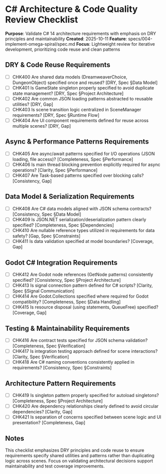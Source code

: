 # C# Architecture & Code Quality Review Checklist

**Purpose**: Validate C# 14 architecture requirements with emphasis on DRY principles and maintainability
**Created**: 2025-10-11
**Feature**: specs/004-implement-omega-spiral/spec.md
**Focus**: Lightweight review for iterative development, prioritizing code reuse and clean patterns

## DRY & Code Reuse Requirements

- [ ] CHK400 Are shared data models (DreamweaverChoice, DungeonObject) specified once and reused? [DRY, Spec §Data Model]
- [ ] CHK401 Is GameState singleton properly specified to avoid duplicate state management? [DRY, Spec §Project Architecture]
- [ ] CHK402 Are common JSON loading patterns abstracted to reusable utilities? [DRY, Gap]
- [ ] CHK403 Is scene transition logic centralized in SceneManager requirements? [DRY, Spec §Runtime Flow]
- [ ] CHK404 Are UI component requirements defined for reuse across multiple scenes? [DRY, Gap]

## Async & Performance Patterns Requirements

- [ ] CHK405 Are async/await patterns specified for I/O operations (JSON loading, file access)? [Completeness, Spec §Performance]
- [ ] CHK406 Is main thread blocking prevention explicitly required for async operations? [Clarity, Spec §Performance]
- [ ] CHK407 Are Task-based patterns specified over blocking calls? [Consistency, Gap]

## Data Model & Serialization Requirements

- [ ] CHK408 Are C# data models aligned with JSON schema contracts? [Consistency, Spec §Data Model]
- [ ] CHK409 Is JSON.NET serialization/deserialization pattern clearly specified? [Completeness, Spec §Dependencies]
- [ ] CHK410 Are nullable reference types utilized in requirements for data safety? [Gap, Spec §Constraints]
- [ ] CHK411 Is data validation specified at model boundaries? [Coverage, Gap]

## Godot C# Integration Requirements

- [ ] CHK412 Are Godot node references (GetNode patterns) consistently specified? [Consistency, Spec §Project Architecture]
- [ ] CHK413 Is signal connection pattern defined for C# scripts? [Clarity, Spec §Signal Communication]
- [ ] CHK414 Are Godot.Collections specified where required for Godot compatibility? [Completeness, Spec §Data Handling]
- [ ] CHK415 Is resource disposal (using statements, QueueFree) specified? [Coverage, Gap]

## Testing & Maintainability Requirements

- [ ] CHK416 Are contract tests specified for JSON schema validation? [Completeness, Spec §Verification]
- [ ] CHK417 Is integration testing approach defined for scene interactions? [Clarity, Spec §Verification]
- [ ] CHK418 Are C# naming conventions consistently applied in requirements? [Consistency, Spec §Constraints]

## Architecture Pattern Requirements

- [ ] CHK419 Is singleton pattern properly specified for autoload singletons? [Completeness, Spec §Project Architecture]
- [ ] CHK420 Are dependency relationships clearly defined to avoid circular dependencies? [Clarity, Gap]
- [ ] CHK421 Is separation of concerns specified between scene logic and UI presentation? [Completeness, Gap]

## Notes

This checklist emphasizes DRY principles and code reuse to ensure requirements specify shared utilities and patterns rather than duplicating logic across scenes. Focus on validating architectural decisions support maintainability and test coverage improvements.
